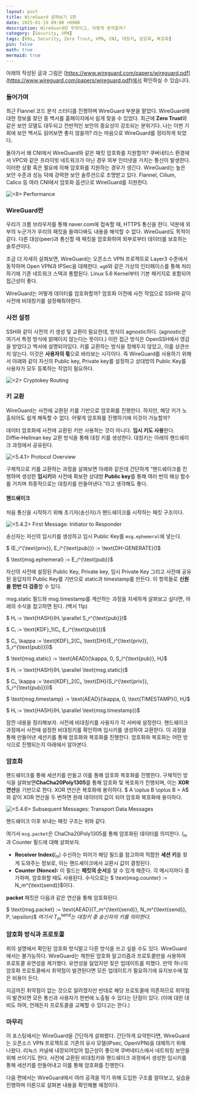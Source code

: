 ```yaml
---
layout: post
title: WireGuard 살펴보기 1편
date: 2025-01-19 09:00 +0900 
description: WireGuard란 무엇이고, 어떻게 동작할까?
category: [Security, VPN] 
tags: [K8s, Security, Zero Trust, VPN, CNI, 대칭키, 암호화, 복호화] 
pin: false
math: true
mermaid: true
---
```




<!--more-->


아래의 작성된 글과 그림은 [https://www.wireguard.com/papers/wireguard.pdf](https://www.wireguard.com/papers/wireguard.pdf)에서 확인하실 수 있습니다.


### 들어가며


최근 Flannel 코드 분석 스터디를 진행하며 WireGuard 부분을 맡았다. WireGuard에 대한 정보를 찾던 중 백서를 홈페이지에서 쉽게 찾을 수 있었다. 최근에 **Zero Trust**와 같은 보안 모델도 대두되고 전반적인 보안의 중요성이 강조되는 분위기다. 나는 이번 기회에 보안 백서도 읽어보면 좋지 않을까? 라는 마음으로 WireGuard를 정리하게 되었다. 


돌아가서 왜 CNI에서 WireGuard와 같은 패킷 암호화를 지원할까? 쿠버네티스 환경에서 VPC와 같은 프라이빗 네트워크가 아닌 경우 외부 인터넷을 거치는 통신이 발생한다. 이러한 상황 혹은 필요에 의해 암호화를 지원하는 경우가 생긴다. WireGuard는 높은 보안 수준과 성능 덕에 강력한 보안 솔루션으로 조명받고 있다. Flannel, Cilium, Calico 등 여러 CNI에서 암호화 옵션으로 WireGuard를 지원한다.


![<8> Performance](/assets/img/post/WireGuard/1.png)


### WireGuard란


우리가 크롬 브라우저를 통해 naver.com에 접속할 때, HTTPS 통신을 한다. 덕분에 외부의 누군가가 우리의 패킷을 들여다봐도 내용을 해석할 수 없다. WireGuard도 목적이 같다. 다른 대상(peer)과 통신할 때 패킷을 암호화하여 외부로부터 데이터를 보호하는 솔루션이다. 


조금 더 자세히 살펴보면, WireGuard는 오픈소스 VPN 프로젝트로 Layer3 수준에서 동작하며 Open VPN과 IPSec을 대체한다. `wg0`와 같은 가상의 인터페이스를 통해 처리하기에 기존 네트워크 스택과 통합된다. Linux 5.6 Kernel부터 기본 패키지로 포함되어 접근성이 좋다.


WireGuard는 어떻게 데이터를 암호화할까? 암호화 이전에 사전 작업으로 SSH와 같이 사전에 비대칭키를 설정해줘야한다.


### 사전 설정


SSH와 같이 사전의 키 생성 및 교환이 필요한데, 방식이 agnostic하다. (agnostic은 여기서 특정 방식에 얽매이지 않는다는 뜻이다.) 이런 접근 방식은 OpenSSH에서 영감을 받았다고 백서에 설명되어있다. 키를 교환하는 방식을 정해두지 않았고, 이를 상관쓰지 않는다. 이것은 **사용자의 몫**으로 바라보는 시각이다.
즉 WireGuard를 사용하기 위해서 아래와 같이 자신의 Public key, Private key를 설정하고 상대방의 Public Key를 사용자가 모두 등록하는 작업이 필요하다.


![<2> Cryptokey Routing](/assets/img/post/WireGuard/2.png)


### 키 교환


WireGuard는 사전에 교환된 키를 기반으로 암호화를 진행한다. 하지만, 해당 키가 노출되어도 쉽게 해독할 수 없다. 어떻게 암호화를 진행하기에 이것이 가능할까?


데이터 암호화에 사전에 교환된 키만 사용하는 것이 아니다. **임시 키도 사용**한다. Diffie–Hellman key 교환 방식을 통해 대칭 키를 생성한다. 대칭키는 아래의 핸드쉐이크 과정에서 공유된다.


![<5.4.1> Protocol Overview](/assets/img/post/WireGuard/3.png)


구체적으로 키를 교환하는 과정을 살펴보면 아래와 같은데 간단하게 “핸드쉐이크를 진행하며 생성한 **임시키**와 사전에 확보한 상대방 **Public key**를 통해 여러 번의 해싱 함수를 거치며 최종적으로는 대칭키를 만들어낸다.”라고 생각해도 좋다.


#### 핸드쉐이크


처음 통신을 시작하기 위해 초기자(송신자)가 핸드쉐이크를 시작하는 패킷 구조이다.


![<5.4.2> First Message: Initiator to Responder](/assets/img/post/WireGuard/4.png)


송신자는 자신의 임시키를 생성하고 임시 Public Key를 `msg.ephemeral`에 넣는다.


$
(E_i^{\text{priv}}, E_i^{\text{pub}}) := \text{DH-GENERATE}()$


$
\text{msg.ephemeral} := E_i^{\text{pub}}$


자신의 사전에 설정된 Public Key, Private key, 임시 Private Key 그리고 사전에 공유된 응답자의 Public Key를 기반으로 static과 timestamp를 만든다. 이 항목들로 **신원을 한번 더 검증**할 수 있다.


msg.static 필드와 msg.timestamp를 계산하는 과정을 자세하게 살펴보고 싶다면, 아래의 수식을 참고하면 된다. (백서 11p)


$
Hᵢ := \text{HASH}(Hᵢ \parallel S_r^{\text{pub}})$


$
Cᵢ := \text{KDF}_1(Cᵢ, E_i^{\text{pub}})$


$
Cᵢ, \kappa := \text{KDF}_2(Cᵢ, \text{DH}(E_i^{\text{priv}}, S_r^{\text{pub}}))$


$
\text{msg.static} := \text{AEAD}(\kappa, 0, S_i^{\text{pub}}, Hᵢ)$


$
Hᵢ := \text{HASH}(Hᵢ \parallel \text{msg.static})$


$
Cᵢ, \kappa := \text{KDF}_2(Cᵢ, \text{DH}(S_i^{\text{priv}}, S_r^{\text{pub}}))$


$
\text{msg.timestamp} := \text{AEAD}(\kappa, 0, \text{TIMESTAMP}(), Hᵢ)$


$
Hᵢ := \text{HASH}(Hᵢ \parallel \text{msg.timestamp})$


잠깐 내용을 정리해보자. 사전에 비대칭키를 사용자가 각 서버에 설정한다. 핸드쉐이크 과정에서 사전에 설정한 비대칭키를 확인하며 임시키를 생성하여 교환한다. 이 과정을 통해 만들어낸 세션키를 통해 암호화와 복호화를 진행한다. 암호화와 복호화는 어떤 방식으로 진행되는지 아래에서 알아본다.


### 암호화


핸드쉐이크를 통해 세션키를 만들고 이를 통해 암호화 복호화를 진행한다. 구체적인 방식을 살펴보면**ChaCha20Poly1305**를 통해 암호화 및 복호화가 진행되며, 이는 **XOR 연산**을 기반으로 한다. XOR 연산은 복호화에 용이하다. 
$
A \oplus B \oplus B = A$ 와 같이 XOR 연산을 두 번하면 원래 데이터의 값이 되어 암호화 복호화에 용이하다. 


![<5.4.6> Subsequent Messages: Transport Data Messages](/assets/img/post/WireGuard/5.png)


핸드쉐이크 이후 보내는 패킷 구조는 위와 같다. 


여기서 `msg.packet`은 ChaCha20Poly1305를 통해 암호화된 데이터를 의미한다. $I_m$과 Counter 필드에 대해 살펴보자.

- **Receiver Index(**$I_m$) 수신하는 피어가 해당 필드를 참고하여 적합한 **세션 키**를 찾게 도와주는 정보로, 이는 핸드셰이크에서 교환시 값이 결정된다.
- **Counter (Nonce):** 이 필드는 **패킷의 순서**를 알 수 있게 해준다. 각 메시지마다 증가하며, 암호화할 때도 사용된다. 수식으로는 $
\text{msg.counter} := N_m^{\text{send}}$이다.

**packet** 패킷은 다음과 같은 연산을 통해 암호화된다.


 $
\text{msg.packet} := \text{AEAD}(T_m^{\text{send}}, N_m^{\text{send}}, P, \epsilon)$  _여기서_ $T_m^{\text{send}}$_는 대칭키 중 송신자의 키를 의미한다._


### 암호화 방식과 프로토콜


위의 설명에서 확인된 암호화 방식말고 다른 방식을 쓰고 싶을 수도 있다. WireGuard에서는 불가능하다. WireGuard는 제한된 암호화 알고리즘과 프로토콜만을 사용하여 프로토콜 유연성을 제거했다. 유연성을 잃었지만 잦은 업데이트를 피했다. 만약 하나의 암호화 프로토콜에서 취약점이 발견된다면 모든 업데이트가 필요하기에 유지보수에 많은 비용이 든다.


지금까진 취약점이 없는 것으로 알려졌지만 반대로 해당 프로토콜에 의존하므로 취약점이 발견되면 모든 통신과 사용자가 한번에 노출될 수 있다는 단점이 있다. (이에 대한 대비도 하여, 언제든지 프로토콜을 교체할 수 있다고는 한다.)


### 마무리


이 포스팅에서는 WireGuard을 간단하게 살펴봤다. 간단하게 요약한다면, WireGuard는 오픈소스 VPN 프로젝트로 기존의 유사 모델(IPsec, OpenVPN)을 대체하기 위해 나왔다. 리눅스 커널에 내장되어있어 접근성이 좋으며 쿠버네티스에서 네트워킹 보안을 위해 쓰이기도 한다. 사전에 교환된 비대칭키와 핸드쉐이크 과정에서 생성한 임시키를 통해 세션키를 만들어내고 이를 통해 암호화를 진행한다. 


다음 편에서는 WireGuard에서 여러 공격을 막기 위해 도입한 구조를 알아보고, 실습을 진행하며 이론으로 살펴본 내용을 확인해볼 예정이다.

